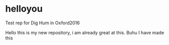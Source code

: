 # helloyou
Test rep for Dig Hum  in Oxford2016

Hello this is my new repository, i am already great at this.
Buhu
I have made this 
